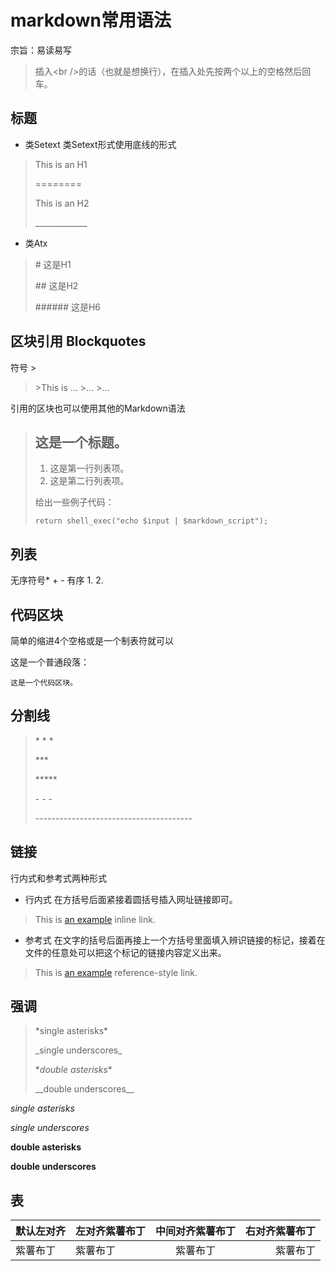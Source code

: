 # markdown常用语法

宗旨：易读易写

> 插入\<br />的话（也就是想换行），在插入处先按两个以上的空格然后回车。

## 标题

* 类Setext
类Setext形式使用底线的形式

> This is an H1
>
> ========
>
> This is an H2
>
> \_____________



* 类Atx

> \#  这是H1
>
>\## 这是H2
>
>\###### 这是H6

## 区块引用 Blockquotes

符号 >

> \>This is ...
> \>...
> \>...

引用的区块也可以使用其他的Markdown语法

> ## 这是一个标题。
>
> 1.   这是第一行列表项。
> 2.   这是第二行列表项。
>
> 给出一些例子代码：
>
>     return shell_exec("echo $input | $markdown_script");

## 列表

无序符号* + -
有序 1. 2.

## 代码区块

简单的缩进4个空格或是一个制表符就可以

这是一个普通段落：

    这是一个代码区块。

## 分割线

>\* * *
>
>\***
>
>\*****
>
>\- - -
>
>\---------------------------------------

## 链接
行内式和参考式两种形式

* 行内式
在方括号后面紧接着圆括号插入网址链接即可。

> This is [an example](http://example.com/ "Title") inline link.

* 参考式
在文字的括号后面再接上一个方括号里面填入辨识链接的标记，接着在文件的任意处可以把这个标记的链接内容定义出来。

>This is [an example][id] reference-style link.

[id]: http://example.com/  "Optional Title Here"

## 强调

>\*single asterisks*
>
>\_single underscores_
>
>\**double asterisks**
>
>\_\_double underscores__

*single asterisks*

_single underscores_

**double asterisks**

__double underscores__

## 表
|默认左对齐|左对齐紫薯布丁|中间对齐紫薯布丁|右对齐紫薯布丁|
|-|:-|:-:|-:|
|紫薯布丁|紫薯布丁|紫薯布丁|紫薯布丁|